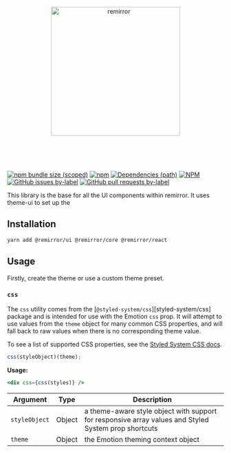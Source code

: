 <div align="center">
	<br />
	<div align="center">
		<img width="300" src="https://cdn.jsdelivr.net/gh/ifiokjr/remirror/support/assets/logo-icon.svg" alt="remirror" />
	</div>
    <br />
    <br />
    <br />
    <br />
</div>

[![npm bundle size (scoped)](https://img.shields.io/bundlephobia/minzip/@remirror/ui.svg?style=for-the-badge)](https://bundlephobia.com/result?p=@remirror/ui) [![npm](https://img.shields.io/npm/dm/@remirror/ui.svg?style=for-the-badge&logo=npm)](https://www.npmjs.com/package/@remirror/ui) [![Dependencies (path)](https://img.shields.io/david/ifiokjr/remirror.svg?logo=npm&path=@remirror%2Fui&style=for-the-badge)](https://github.com/ifiokjr/remirror/blob/master/@remirror/ui/package.json) [![NPM](https://img.shields.io/npm/l/@remirror/ui.svg?style=for-the-badge)](https://github.com/ifiokjr/remirror/blob/master/LICENSE) [![GitHub issues by-label](https://img.shields.io/github/issues/ifiokjr/remirror/@remirror/ui.svg?label=Open%20Issues&logo=github&style=for-the-badge)](https://github.com/ifiokjr/remirror/issues?utf8=%E2%9C%93&q=is%3Aissue+is%3Aopen+sort%3Aupdated-desc+label%3A%40remirror%2Fui) [![GitHub pull requests by-label](https://img.shields.io/github/issues-pr/ifiokjr/remirror/@remirror/ui.svg?label=Open%20Pull%20Requests&logo=github&style=for-the-badge)](https://github.com/ifiokjr/remirror/pulls?utf8=%E2%9C%93&q=is%3Apr+is%3Aopen+sort%3Aupdated-desc+label%3A%40remirror%2Fui)

This library is the base for all the UI components within remirror. It uses theme-ui to set up the

## Installation

```bash
yarn add @remirror/ui @remirror/core @remirror/react
```

## Usage

Firstly, create the theme or use a custom theme preset.

### `css`

The `css` utility comes from the [`@styled-system/css`][styled-system/css] package and is intended for use with the Emotion `css` prop.
It will attempt to use values from the `theme` object for many common CSS properties, and will fall back to raw values when there is no corresponding theme value.

To see a list of supported CSS properties, see the [Styled System CSS docs](https://styled-system.com/css/#theme-keys).

```js
css(styleObject)(theme);
```

**Usage:**

```jsx
<div css={css(styles)} />
```

| Argument      | Type   | Description                                                                                          |
| ------------- | ------ | ---------------------------------------------------------------------------------------------------- |
| `styleObject` | Object | a theme-aware style object with support for responsive array values and Styled System prop shortcuts |
| `theme`       | Object | the Emotion theming context object                                                                   |
